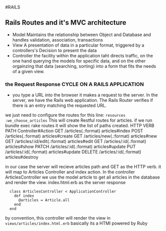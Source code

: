 #RAILS

## Rails Routes and it's MVC architecture
  * Model
    Maintains the relationship between Object and Database and handles validation, association, transactions
  * View 
    A presentation of data in a particular format, triggered by a controllers's Decision to present the data
  * Controller
    the facility within the application taht directs traffic, on the one hand querying the models for specific data, and on the other orgainzing that data (searching, sorting) into a form that fits the needs of a given view.
### the Request Response CYCLE ON A RAILS APPLICATION
  * you type a URL into the browser it makes a request to the server. In the server, we have the Rails web application. The Rails Router verifies if there is an entry matching the requested URL.

  we just need to configure the routes for this line:
  `resources :we_choose_articles`
  This will create Restful routes for articles. if we run bundle exec rake routes it will show the list of paths created. 
  HTTP VERB   PATH                          Controller#Action
  GET         /articles(.:format)           articles#index
  POST        /articles(.:format)           articles#create
  GET         /articles/new(.:format)       articles#new
  GET         /articles/:id/edit(.:format)  articles#edit
  GET         /articles/:id(.:format)       articles#show
  PATCH       /articles/:id(.:format)       articles#update
  PUT         /articles/:id(.:format)       articles#update
  DELETE      /articles/:id(.:format)       articles#destroy

  in our case the server will recieve articles path and GET as the HTTP verb. it will map to Articles Controller and index action. 
  In the controller ArticlesController we use the model article to get all articles in the database and render the view. index.html.erb as the server response

  ```
    class ArticlesController < ApplicationController
      def index
        @articles = Article.all
      end
    end
````
by convention, this controller will render the view in `views/articles/index.html.erb` basically its a HTMl powered by Ruby
